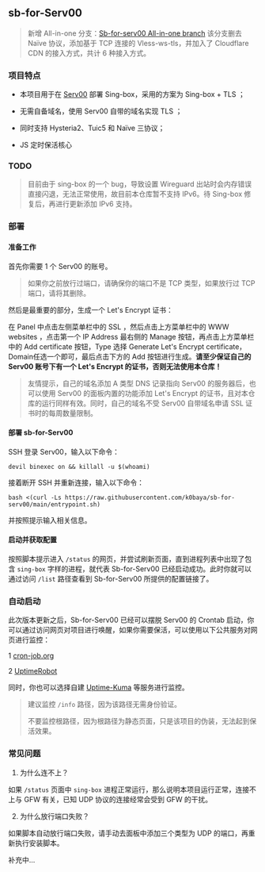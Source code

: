 ## sb-for-Serv00

>新增 All-in-one 分支：[Sb-for-serv00 All-in-one branch](https://github.com/k0baya/sb-for-serv00/tree/all-in-one)
>该分支删去 Naïve 协议，添加基于 TCP 连接的 Vless-ws-tls，并加入了 Cloudflare CDN 的接入方式，共计 6 种接入方式。

### 项目特点
* 本项目用于在 [Serv00](https://www.serv00.com/) 部署 Sing-box，采用的方案为 Sing-box + TLS ；

* 无需自备域名，使用 Serv00 自带的域名实现 TLS ；

* 同时支持 Hysteria2、Tuic5 和 Naïve 三协议；

* JS 定时保活核心

### TODO

> 目前由于 sing-box 的一个 bug，导致设置 Wireguard 出站时会内存错误直接闪退，无法正常使用，故目前本仓库暂不支持 IPv6。待 Sing-box 修复后，再进行更新添加 IPv6 支持。 

### 部署
#### 准备工作

首先你需要 1 个 Serv00 的账号。

>如果你之前放行过端口，请确保你的端口不是 TCP 类型，如果放行过 TCP 端口，请将其删除。

然后是最重要的部分，生成一个 Let's Encrypt 证书：

在 Panel 中点击左侧菜单栏中的 SSL ，然后点击上方菜单栏中的 WWW websites ，点击第一个 IP Address 最右侧的 Manage 按钮，再点击上方菜单栏中的 Add certificate 按钮，Type 选择 Generate Let's Encrypt certificate， Domain任选一个即可，最后点击下方的 Add 按钮进行生成。**请至少保证自己的 Serv00 账号下有一个 Let's Encrypt 的证书，否则无法使用本仓库！**

>友情提示，自己的域名添加 A 类型 DNS 记录指向 Serv00 的服务器后，也可以使用 Serv00 的面板内置的功能添加 Let's Encrypt 的证书，且对本仓库的运行同样有效。同时，自己的域名不受 Serv00 自带域名申请 SSL 证书时的每周数量限制。

#### 部署 sb-for-Serv00

SSH 登录 Serv00，输入以下命令：
```shell
devil binexec on && killall -u $(whoami)
```
接着断开 SSH 并重新连接，输入以下命令：
```shell
bash <(curl -Ls https://raw.githubusercontent.com/k0baya/sb-for-serv00/main/entrypoint.sh)
```
并按照提示输入相关信息。

#### 启动并获取配置

按照脚本提示进入 `/status` 的网页，并尝试刷新页面，直到进程列表中出现了包含 `sing-box` 字样的进程，就代表 Sb-for-Serv00 已经启动成功。此时你就可以通过访问 `/list` 路径查看到 Sb-for-Serv00 所提供的配置链接了。

### 自动启动

此次版本更新之后，Sb-for-Serv00 已经可以摆脱 Serv00 的 Crontab 启动，你可以通过访问网页对项目进行唤醒，如果你需要保活，可以使用以下公共服务对网页进行监控：

1 [cron-job.org](https://console.cron-job.org)

2 [UptimeRobot](https://uptimerobot.com/) 

同时，你也可以选择自建 [Uptime-Kuma](https://github.com/louislam/uptime-kuma) 等服务进行监控。

>建议监控 `/info` 路径，因为该路径无需身份验证。
>
>不要监控根路径，因为根路径为静态页面，只是该项目的伪装，无法起到保活效果。

### 常见问题
1. 为什么连不上？

如果 `/status` 页面中 `sing-box` 进程正常运行，那么说明本项目运行正常，连接不上与 GFW 有关，已知 UDP 协议的连接经常会受到 GFW 的干扰。

2. 为什么放行端口失败？

如果脚本自动放行端口失败，请手动去面板中添加三个类型为 UDP 的端口，再重新执行安装脚本。

补充中...
